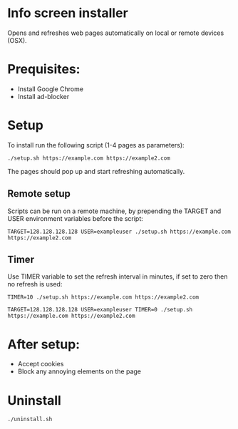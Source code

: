 # Info screen installer
Opens and refreshes web pages automatically on local or remote devices (OSX).

# Prequisites:
* Install Google Chrome
* Install ad-blocker

# Setup
To install run the following script (1-4 pages as parameters):

`./setup.sh https://example.com https://example2.com`

The pages should pop up and start refreshing automatically.

## Remote setup

Scripts can be run on a remote machine, by prepending the TARGET and USER environment variables before the script:

`TARGET=128.128.128.128 USER=exampleuser ./setup.sh https://example.com https://example2.com`


## Timer
Use TIMER variable to set the refresh interval in minutes, if set to zero then no refresh is used:

`TIMER=10 ./setup.sh https://example.com https://example2.com`

`TARGET=128.128.128.128 USER=exampleuser TIMER=0 ./setup.sh https://example.com https://example2.com`

# After setup:
* Accept cookies
* Block any annoying elements on the page

# Uninstall

`./uninstall.sh`
